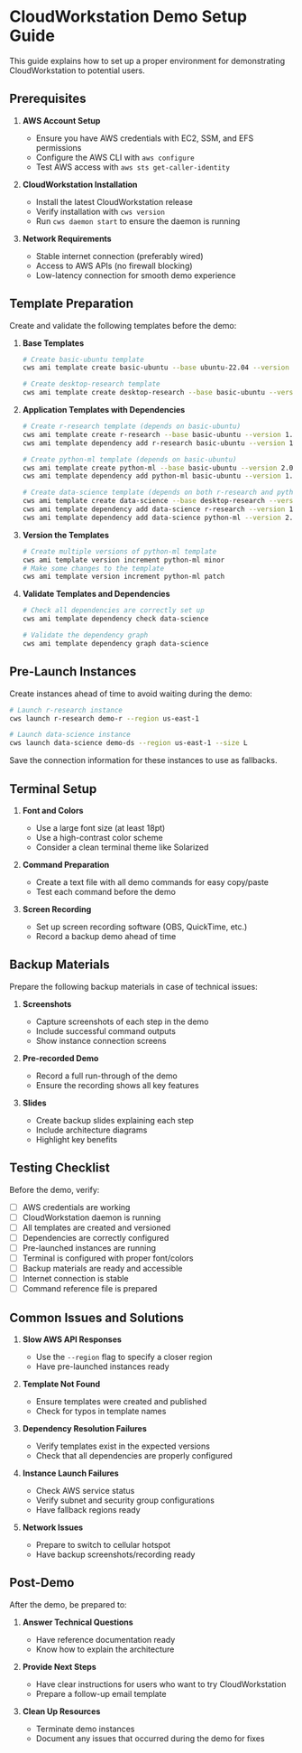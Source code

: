 # CloudWorkstation Demo Setup Guide

This guide explains how to set up a proper environment for demonstrating CloudWorkstation to potential users.

## Prerequisites

1. **AWS Account Setup**
   - Ensure you have AWS credentials with EC2, SSM, and EFS permissions
   - Configure the AWS CLI with `aws configure`
   - Test AWS access with `aws sts get-caller-identity`

2. **CloudWorkstation Installation**
   - Install the latest CloudWorkstation release
   - Verify installation with `cws version`
   - Run `cws daemon start` to ensure the daemon is running

3. **Network Requirements**
   - Stable internet connection (preferably wired)
   - Access to AWS APIs (no firewall blocking)
   - Low-latency connection for smooth demo experience

## Template Preparation

Create and validate the following templates before the demo:

1. **Base Templates**
   ```bash
   # Create basic-ubuntu template
   cws ami template create basic-ubuntu --base ubuntu-22.04 --version 1.0.0
   
   # Create desktop-research template
   cws ami template create desktop-research --base basic-ubuntu --version 1.0.0
   ```

2. **Application Templates with Dependencies**
   ```bash
   # Create r-research template (depends on basic-ubuntu)
   cws ami template create r-research --base basic-ubuntu --version 1.0.0
   cws ami template dependency add r-research basic-ubuntu --version 1.0.0 --operator ">="
   
   # Create python-ml template (depends on basic-ubuntu)
   cws ami template create python-ml --base basic-ubuntu --version 2.0.0
   cws ami template dependency add python-ml basic-ubuntu --version 1.0.0 --operator ">="
   
   # Create data-science template (depends on both r-research and python-ml)
   cws ami template create data-science --base desktop-research --version 1.0.0
   cws ami template dependency add data-science r-research --version 1.0.0 --operator ">="
   cws ami template dependency add data-science python-ml --version 2.0.0 --operator ">="
   ```

3. **Version the Templates**
   ```bash
   # Create multiple versions of python-ml template
   cws ami template version increment python-ml minor
   # Make some changes to the template
   cws ami template version increment python-ml patch
   ```

4. **Validate Templates and Dependencies**
   ```bash
   # Check all dependencies are correctly set up
   cws ami template dependency check data-science
   
   # Validate the dependency graph
   cws ami template dependency graph data-science
   ```

## Pre-Launch Instances

Create instances ahead of time to avoid waiting during the demo:

```bash
# Launch r-research instance
cws launch r-research demo-r --region us-east-1

# Launch data-science instance
cws launch data-science demo-ds --region us-east-1 --size L
```

Save the connection information for these instances to use as fallbacks.

## Terminal Setup

1. **Font and Colors**
   - Use a large font size (at least 18pt)
   - Use a high-contrast color scheme
   - Consider a clean terminal theme like Solarized

2. **Command Preparation**
   - Create a text file with all demo commands for easy copy/paste
   - Test each command before the demo

3. **Screen Recording**
   - Set up screen recording software (OBS, QuickTime, etc.)
   - Record a backup demo ahead of time

## Backup Materials

Prepare the following backup materials in case of technical issues:

1. **Screenshots**
   - Capture screenshots of each step in the demo
   - Include successful command outputs
   - Show instance connection screens

2. **Pre-recorded Demo**
   - Record a full run-through of the demo
   - Ensure the recording shows all key features

3. **Slides**
   - Create backup slides explaining each step
   - Include architecture diagrams
   - Highlight key benefits

## Testing Checklist

Before the demo, verify:

- [  ] AWS credentials are working
- [  ] CloudWorkstation daemon is running
- [  ] All templates are created and versioned
- [  ] Dependencies are correctly configured
- [  ] Pre-launched instances are running
- [  ] Terminal is configured with proper font/colors
- [  ] Backup materials are ready and accessible
- [  ] Internet connection is stable
- [  ] Command reference file is prepared

## Common Issues and Solutions

1. **Slow AWS API Responses**
   - Use the `--region` flag to specify a closer region
   - Have pre-launched instances ready

2. **Template Not Found**
   - Ensure templates were created and published
   - Check for typos in template names

3. **Dependency Resolution Failures**
   - Verify templates exist in the expected versions
   - Check that all dependencies are properly configured

4. **Instance Launch Failures**
   - Check AWS service status
   - Verify subnet and security group configurations
   - Have fallback regions ready

5. **Network Issues**
   - Prepare to switch to cellular hotspot
   - Have backup screenshots/recording ready

## Post-Demo

After the demo, be prepared to:

1. **Answer Technical Questions**
   - Have reference documentation ready
   - Know how to explain the architecture

2. **Provide Next Steps**
   - Have clear instructions for users who want to try CloudWorkstation
   - Prepare a follow-up email template

3. **Clean Up Resources**
   - Terminate demo instances
   - Document any issues that occurred during the demo for fixes